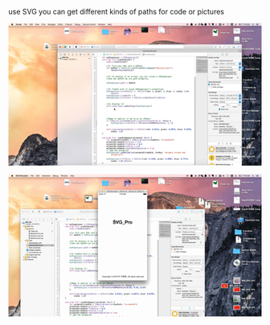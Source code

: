 use SVG you can get different kinds of paths for code or pictures





![Demo Image](https://github.com/JackLeeMing/SVG_IOS_Path/blob/master/art/playerd.gif)










![Demo Image](https://github.com/JackLeeMing/SVG_IOS_Path/blob/master/art/ChinaMaps.gif)
